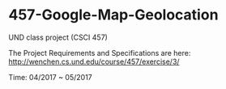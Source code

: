 # 457-Google-Map-Geolocation

UND class project (CSCI 457)

The Project Requirements and Specifications are here:
http://wenchen.cs.und.edu/course/457/exercise/3/

Time: 04/2017 ~ 05/2017
